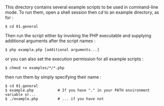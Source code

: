 This directory contains several example scripts to be used in command-line mode. To run them, open a shell session then *cd* to an example directory, as for :

	$ cd 01.general

Then run the script either by invoking the PHP executable and supplying additional arguments after the script names :

	$ php example.php [additional arguments...]

or you can also set the execution permission for all example scripts :

	$ chmod +x examples/*/*.php

then run them by simply specifying their name :

	$ cd 01.general
	$ example.php 			# If you have "." in your PATH environment variable or...
	$ ./example.php 		# ... if you have not


